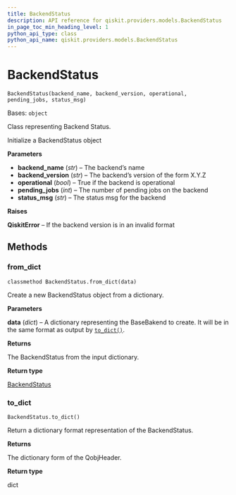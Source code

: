 ```yaml
---
title: BackendStatus
description: API reference for qiskit.providers.models.BackendStatus
in_page_toc_min_heading_level: 1
python_api_type: class
python_api_name: qiskit.providers.models.BackendStatus
---
```


# BackendStatus

<span id="qiskit.providers.models.BackendStatus" />

`BackendStatus(backend_name, backend_version, operational, pending_jobs, status_msg)`

Bases: `object`

Class representing Backend Status.

Initialize a BackendStatus object

**Parameters**

*   **backend\_name** (*str*) – The backend’s name
*   **backend\_version** (*str*) – The backend’s version of the form X.Y.Z
*   **operational** (*bool*) – True if the backend is operational
*   **pending\_jobs** (*int*) – The number of pending jobs on the backend
*   **status\_msg** (*str*) – The status msg for the backend

**Raises**

**QiskitError** – If the backend version is in an invalid format

## Methods

<span id="qiskit-providers-models-backendstatus-from-dict" />

### from\_dict

<span id="qiskit.providers.models.BackendStatus.from_dict" />

`classmethod BackendStatus.from_dict(data)`

Create a new BackendStatus object from a dictionary.

**Parameters**

**data** (*dict*) – A dictionary representing the BaseBakend to create. It will be in the same format as output by [`to_dict()`](qiskit.providers.models.BackendStatus#to_dict "qiskit.providers.models.BackendStatus.to_dict").

**Returns**

The BackendStatus from the input dictionary.

**Return type**

[BackendStatus](qiskit.providers.models.BackendStatus "qiskit.providers.models.BackendStatus")

<span id="qiskit-providers-models-backendstatus-to-dict" />

### to\_dict

<span id="qiskit.providers.models.BackendStatus.to_dict" />

`BackendStatus.to_dict()`

Return a dictionary format representation of the BackendStatus.

**Returns**

The dictionary form of the QobjHeader.

**Return type**

dict

